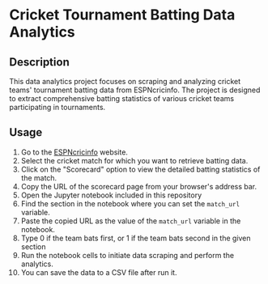 # Cricket Tournament Batting Data Analytics

## Description
This data analytics project focuses on scraping and analyzing cricket teams' tournament batting data from ESPNcricinfo. The project is designed to extract comprehensive batting statistics of various cricket teams participating in tournaments.


## Usage
1. Go to the [ESPNcricinfo](https://www.espncricinfo.com/) website.
2. Select the cricket match for which you want to retrieve batting data.
3. Click on the "Scorecard" option to view the detailed batting statistics of the match.
4. Copy the URL of the scorecard page from your browser's address bar.
5. Open the Jupyter notebook included in this repository 
6. Find the section in the notebook where you can set the `match_url` variable.
7. Paste the copied URL as the value of the `match_url` variable in the notebook.
8. Type 0 if the team bats first, or 1 if the team bats second in the given section 
9. Run the notebook cells to initiate data scraping and perform the analytics.
10. You can save the data to a CSV file after run it.
